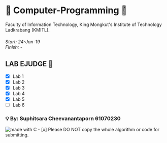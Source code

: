 # :book: Computer-Programming :book:
Faculty of Information Technology, King Mongkut's Institute of Technology Ladkrabang (KMITL).<br>
<h6>Start: 24-Jan-19<br>
Finish: -</h6>

## LAB EJUDGE :gem:
- [x] Lab 1
- [x] Lab 2
- [x] Lab 3
- [x] Lab 4
- [x] Lab 5
- [ ] Lab 6

### :bulb: By: Suphitsara Cheevanantaporn 61070230 
<img src="https://img.shields.io/badge/made%20with-C-blue.svg" alt="made with C">
- [x] Please DO NOT copy the whole algorithm or code for submitting.
